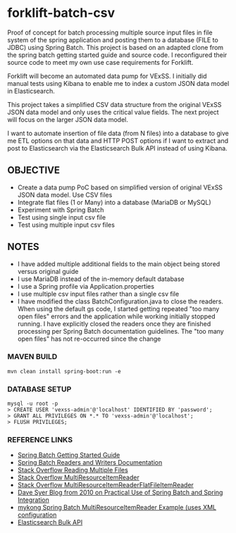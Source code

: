 # forklift-batch-csv
Proof of concept for batch processing multiple source input files in file system of the spring application and posting them to a database (FILE to JDBC) using Spring Batch. This project is based on an adapted clone from the spring batch getting started guide and source code. I reconfigured their source code to meet my own use case requirements for Forklift.

Forklift will become an automated data pump for VExSS. I initially did manual tests using Kibana to enable me to index a custom JSON data model in Elasticsearch. 

This project takes a simplified CSV data structure from the original VExSS JSON data model and only uses the critical value fields. The next project will focus on the larger JSON data model.

I want to automate insertion of file data (from N files) into a database to give me ETL options on that data and HTTP POST options if I want to extract and post to Elasticsearch via the Elasticsearch Bulk API instead of using Kibana.

## OBJECTIVE
- Create a data pump PoC based on simplified version of original VExSS JSON data model. Use CSV files
- Integrate flat files (1 or Many) into a database (MariaDB or MySQL)
- Experiment with Spring Batch
- Test using single input csv file
- Test using multiple input csv files

## NOTES
- I have added multiple additional fields to the main object being stored versus original guide
- I use MariaDB instead of the in-memory default database
- I use a Spring profile via Application.properties
- I use multiple csv input files rather than a single csv file
- I have modified the class BatchConfiguration.java to close the readers. When using the default gs code, I started getting repeated "too many open files" errors and the application while working initially stopped running. I have explicitly closed the readers once they are finished processing per Spring Batch documentation guidelines. The "too many open files" has  not re-occurred since the change

### MAVEN BUILD
```
mvn clean install spring-boot:run -e
```

### DATABASE SETUP 
```
mysql -u root -p 
> CREATE USER 'vexss-admin'@'localhost' IDENTIFIED BY 'password';
> GRANT ALL PRIVILEGES ON *.* TO 'vexss-admin'@'localhost';
> FLUSH PRIVILEGES;
```

### REFERENCE LINKS
- [Spring Batch Getting Started Guide](https://spring.io/guides/gs/batch-processing/)
- [Spring Batch Readers and Writers Documentation](http://docs.spring.io/springbatch/trunk/reference/html/readersAndWriters.html#multiFileInput)
- [Stack Overflow Reading Multiple Files](http://stackoverflow.com/questions/8487041/sequentially-processing-multiple-files-in-spring-batch)
- [Stack Overflow MultiResourceItemReader](http://stackoverflow.com/questions/31700520/how-to-read-all-files-in-a-folder-with-spring-batch-and-multiresourceitemreader)
- [Stack Overflow MultiResourceItemReaderFlatFileItemReader](http://stackoverflow.com/questions/11758672/spring-batch-flatfileitemreader-read-multiple-files)
- [Dave Syer Blog from 2010 on Practical Use of Spring Batch and Spring Integration](http://spring.io/blog/2010/02/15/practical-use-of-spring-batch-and-spring-integration/)
- [mykong Spring Batch MultiResourceItemReader Example (uses XML configuration](https://www.mkyong.com/spring-batch/spring-batch-multiresourceitemreader-example/)
- [Elasticsearch Bulk API](https://www.elastic.co/guide/en/elasticsearch/reference/current/docs-bulk.html)
